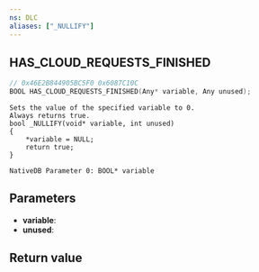 ```yaml
---
ns: DLC
aliases: ["_NULLIFY"]
---
```

## HAS_CLOUD_REQUESTS_FINISHED

```c
// 0x46E2B844905BC5F0 0x6087C10C
BOOL HAS_CLOUD_REQUESTS_FINISHED(Any* variable, Any unused);
```

```
Sets the value of the specified variable to 0.  
Always returns true.  
bool _NULLIFY(void* variable, int unused)  
{  
    *variable = NULL;  
    return true;  
}  
```

```
NativeDB Parameter 0: BOOL* variable
```

## Parameters
* **variable**: 
* **unused**: 

## Return value
